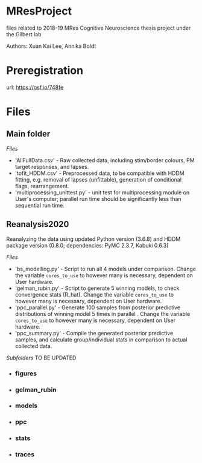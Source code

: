 # MResProject

files related to 2018-19 MRes Cognitive Neuroscience thesis project under the Gilbert lab

Authors: Xuan Kai Lee, Annika Boldt

# Preregistration

url: https://osf.io/748fe

# Files
## Main folder

*Files* 
* 'AllFullData.csv' - Raw collected data, including stim/border colours, PM target responses, and lapses. 
* 'tofit_HDDM.csv' - Preprocessed data, to be compatible with HDDM fitting, e.g. removal of lapses (unfittable), generation of conditional flags, rearrangement. 
* 'multiprocessing_unittest.py' - unit test for multiprocessing module on User's computer; parallel run time should be significantly less than sequential run time. 


## Reanalysis2020

Reanalyzing the data using updated Python version (3.6.8) and HDDM package version (0.8.0; dependencies: PyMC 2.3.7, Kabuki 0.6.3)

*Files*
* 'bs_modelling.py' - Script to run all 4 models under comparison. Change the variable `cores_to_use` to however many is necessary, dependent on User hardware.
* 'gelman_rubin.py' - Script to generate 5 winning models, to check convergence stats (R_hat). Change the variable `cores_to_use` to however many is necessary, dependent on User hardware.
* 'ppc_parallel.py' - Generate 100 samples from posterior predictive distributions of winning model 5 times in parallel . Change the variable `cores_to_use` to however many is necessary, dependent on User hardware.
* 'ppc_summary.py' - Compile the generated posterior predictive samples, and calculate group/individual stats in comparison to actual collected data.

*Subfolders* TO BE UPDATED
* ### figures

* ### gelman_rubin

* ### models

* ### ppc

* ### stats

* ### traces


